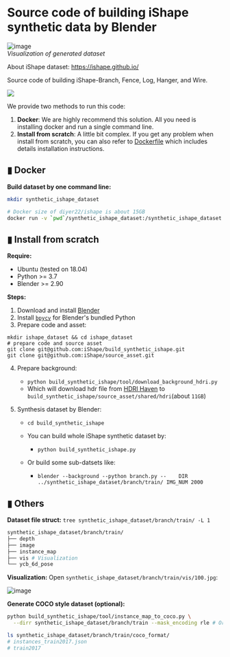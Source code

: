# Source code of building iShape synthetic data by Blender


![image](https://user-images.githubusercontent.com/10448025/122861394-f61f7300-d351-11eb-9aca-3e51bde679c7.png)    
*Visualization of generated dataset*

About iShape dataset: https://ishape.github.io/ 

Source code of building iShape-Branch, Fence, Log, Hanger, and Wire. 

![](https://ishape.github.io/image/ishape_img/ishape.png)

We provide two methods to run this code:
1. **Docker**: We are highly recommend this solution. All you need is installing docker and run a single command line.
2. **Install from scratch**: A little bit complex. If you get any problem when install from scratch, you can also refer to [Dockerfile](./Dockerfile) which includes details installation instructions.

## ▮ Docker
**Build dataset by one command line:**
```bash
mkdir synthetic_ishape_dataset

# Docker size of diyer22/ishape is about 15GB
docker run -v `pwd`/synthetic_ishape_dataset:/synthetic_ishape_dataset diyer22/ishape
```

## ▮ Install from scratch
**Require:**
- Ubuntu (tested on 18.04)  
- Python >= 3.7  
- Blender >= 2.90  

**Steps:**
1. Download and install [Blender](https://www.blender.org/download/)
2. Install [`bpycv`](https://github.com/DIYer22/bpycv) for Blender's bundled Python
3. Prepare code and asset:
```shell
mkdir ishape_dataset && cd ishape_dataset
# prepare code and source asset
git clone git@github.com:iShape/build_synthetic_ishape.git
git clone git@github.com:iShape/source_asset.git
```
4. Prepare background:
    - `python build_synthetic_ishape/tool/download_background_hdri.py`
    - Which will download hdr file from [HDRI Haven](https://hdrihaven.com/) to `build_synthetic_ishape/source_asset/shared/hdri`(about `11GB`)

5. Synthesis dataset by Blender:
    - `cd build_synthetic_ishape`
    - You can build whole iShape synthetic dataset by: 
        - `python build_synthetic_ishape.py`
    
    - Or build some sub-datsets like:
        - `blender --background --python branch.py --    DIR ../synthetic_ishape_dataset/branch/train/ IMG_NUM 2000`

## ▮ Others

**Dataset file struct:** `tree synthetic_ishape_dataset/branch/train/ -L 1`
```bash
synthetic_ishape_dataset/branch/train/
├── depth
├── image
├── instance_map
├── vis # Visualization
└── ycb_6d_pose
```

**Visualization:** Open `synthetic_ishape_dataset/branch/train/vis/100.jpg`:  

![image](https://user-images.githubusercontent.com/10448025/122861394-f61f7300-d351-11eb-9aca-3e51bde679c7.png)

**Generate COCO style dataset (optional):**
```bash
python build_synthetic_ishape/tool/instance_map_to_coco.py \
  --dirr synthetic_ishape_dataset/branch/train --mask_encoding rle # Or --mask_encoding poly

ls synthetic_ishape_dataset/branch/train/coco_format/
# instances_train2017.json
# train2017
```
